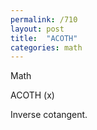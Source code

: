 ```yaml
---
permalink: /710
layout: post
title:  "ACOTH"
categories: math
---
```

Math

ACOTH (x)

Inverse cotangent.

